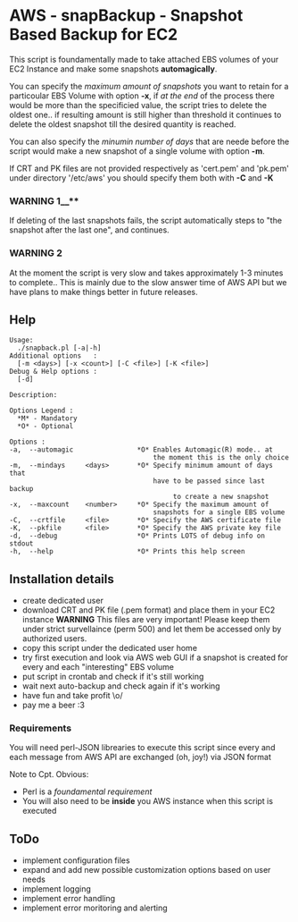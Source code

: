 # AWS - snapBackup - Snapshot Based Backup for EC2

This script is foundamentally made to take attached EBS volumes of your EC2
Instance and make some snapshots **automagically**.

You can specify the _maximum amount of snapshots_ you want to retain for
a particoular EBS Volume with option __-x__, if _at the end_ of the process
there would be more than the specificied value, the script tries to delete the
oldest one.. if resulting amount is still higher than threshold it continues
to delete the oldest snapshot till the desired quantity is reached.

You can also specify the _minumin number of days_ that are neede before the
script would make a new snapshot of a single volume with option __-m__.

If CRT and PK files are not provided respectively as 'cert.pem' and 'pk.pem'
under directory '/etc/aws' you should specify them both with __-C__ and __-K__

### WARNING 1__**
If deleting of the last snapshots fails, the script automatically steps
to "the snapshot after the last one", and continues.

### WARNING 2
At the moment the script is very slow and takes approximately 1-3 minutes
to complete.. This is mainly due to the slow answer time of AWS API but
we have plans to make things better in future releases.


## Help

    Usage:
      ./snapback.pl [-a|-h]
    Additional options   :
      [-m <days>] [-x <count>] [-C <file>] [-K <file>]
    Debug & Help options :
      [-d]

    Description:

    Options Legend :
      *M* - Mandatory
      *O* - Optional

    Options :
    -a,  --automagic                *O* Enables Automagic(R) mode.. at
                                        the moment this is the only choice
    -m,  --mindays     <days>       *O* Specify minimum amount of days that
                                        have to be passed since last backup
                                             to create a new snapshot
    -x,  --maxcount    <number>     *O* Specify the maximum amount of
                                        snapshots for a single EBS volume
    -C,  --crtfile     <file>       *O* Specify the AWS certificate file
    -K,  --pkfile      <file>       *O* Specify the AWS private key file
    -d,  --debug                    *O* Prints LOTS of debug info on stdout
    -h,  --help                     *O* Prints this help screen


## Installation details
* create dedicated user
* download CRT and PK file (.pem format) and place them in your EC2 instance
**__WARNING__** This files are very important! Please keep them under strict
survellaince (perm 500) and let them be accessed only by authorized users.
* copy this script under the dedicated user home
* try first execution and look via AWS web GUI if a snapshot is created
  for every and each "interesting" EBS volume
* put script in crontab and check if it's still working
* wait next auto-backup and check again if it's working
* have fun and take profit \o/
* pay me a beer :3

### Requirements
You will need perl-JSON librearies to execute this script since every and each
message from AWS API are exchanged (oh, joy!) via JSON format

Note to Cpt. Obvious:
* Perl is a _foundamental requirement_
* You will also need to be __inside__ you AWS instance when this script is
  executed


## ToDo
* implement configuration files
* expand and add new possible customization options based on user needs
* implement logging
* implement error handling
* implement error moritoring and alerting

